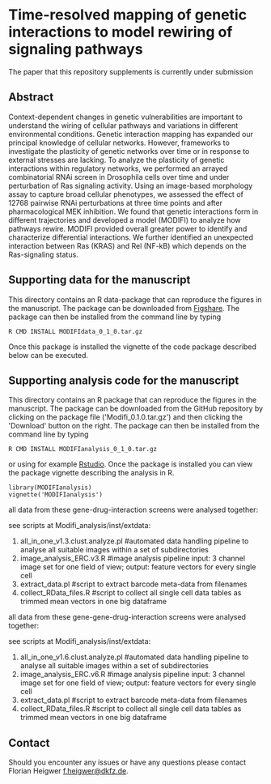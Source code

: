 # Time-resolved mapping of genetic interactions to model rewiring of signaling pathways

The paper that this repository supplements is currently under submission

## Abstract

Context-dependent changes in genetic vulnerabilities are important to understand the wiring of cellular pathways and variations in different environmental conditions. Genetic interaction mapping has expanded our principal knowledge of cellular networks. However, frameworks to investigate the plasticity of genetic networks over time or in response to external stresses are lacking. To analyze the plasticity of genetic interactions within regulatory networks, we performed an arrayed combinatorial RNAi screen in Drosophila cells over time and under perturbation of Ras signaling activity. Using an image-based morphology assay to capture broad cellular phenotypes, we assessed the effect of 12768 pairwise RNAi perturbations at three time points and after pharmacological MEK inhibition. We found that genetic interactions form in different trajectories and developed a model (MODIFI) to analyze how pathways rewire. MODIFI provided overall greater power to identify and characterize differential interactions. We further identified an unexpected interaction between Ras (KRAS) and Rel (NF-kB) which depends on the Ras-signaling status.

## Supporting data for the manuscript

This directory contains an R data-package that can reproduce the figures in the manuscript. The package can be downloaded from [Figshare](https://figshare.com/s/fe82824053056805032e). The package can then be installed from the command line by typing 

```{sh}
R CMD INSTALL MODIFIdata_0_1_0.tar.gz
```

Once this package is installed the vignette of the code package described below can be executed.

## Supporting analysis code for the manuscript

This directory contains an R package that can reproduce the figures in the manuscript. The package can be downloaded from the GitHub repository by clicking on the package file ('Modifi_0.1.0.tar.gz') and then clicking the 'Download' button on the right. The package can then be installed from the command line by typing 

```{sh}
R CMD INSTALL MODIFIanalysis_0_1_0.tar.gz
```

or using for example [Rstudio](https://www.rstudio.com/). Once the package is installed you can view the package vignette describing the analysis in R.

```{r}
library(MODIFIanalysis)
vignette('MODIFIanalysis')
```
all data from these gene-drug-interaction screens were analysed together:

see scripts at Modifi_analysis/inst/extdata:

1.	all_in_one_v1.3.clust.analyze.pl		#automated data handling pipeline to analyse all suitable images within a set of subdirectories
2.	image_analysis_ERC.v3.R					#image analysis pipeline input: 3 channel image set for one field of view; output: feature vectors for every single cell 
3.	extract_data.pl							#script to extract barcode meta-data from filenames
4.	collect_RData_files.R					#script to collect all single cell data tables as trimmed mean vectors in one big dataframe

all data from these gene-gene-drug-interaction screens were analysed together:

see scripts at Modifi_analysis/inst/extdata:

1.	all_in_one_v1.6.clust.analyze.pl		#automated data handling pipeline to analyse all suitable images within a set of subdirectories
2.	image_analysis_ERC.v6.R					#image analysis pipeline input: 3 channel image set for one field of view; output: feature vectors for every single cell 
3.	extract_data.pl							#script to extract barcode meta-data from filenames
4.	collect_RData_files.R					#script to collect all single cell data tables as trimmed mean vectors in one big dataframe

## Contact

Should you encounter any issues or have any questions please contact Florian Heigwer <f.heigwer@dkfz.de>.

